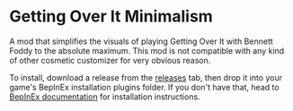 # Getting Over It Minimalism
A mod that simplifies the visuals of playing Getting Over It with Bennett Foddy to the absolute maximum.
This mod is not compatible with any kind of other cosmetic customizer for very obvious reason.

To install, download a release from the [releases](https://github.com/BarackOBusiness/GOIMinimalism/releases) tab, then drop it into your game's BepInEx installation plugins folder.
If you don't have that, head to [BepInEx documentation](https://docs.bepinex.dev/articles/user_guide/installation/index.html) for installation instructions.
